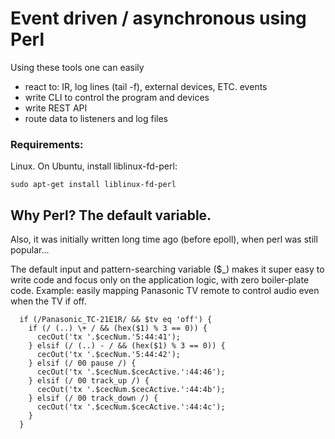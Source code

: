 # Event driven / asynchronous using Perl

Using these tools one can easily
* react to: IR, log lines (tail -f), external devices, ETC. events
* write CLI to control the program and devices
* write REST API
* route data to listeners and log files

### Requirements:
Linux. On Ubuntu, install liblinux-fd-perl:

`sudo apt-get install liblinux-fd-perl`

## Why Perl? The default variable.

Also, it was initially written long time ago (before epoll), when perl was still popular...

The default input and pattern-searching variable ($_) makes it super easy to write code and focus only on the application logic, with zero boiler-plate code. Example: easily mapping Panasonic TV remote to control audio even when the TV if off.

```
  if (/Panasonic_TC-21E1R/ && $tv eq 'off') {
    if (/ (..) \+ / && (hex($1) % 3 == 0)) {
      cecOut('tx '.$cecNum.'5:44:41');
    } elsif (/ (..) - / && (hex($1) % 3 == 0)) {
      cecOut('tx '.$cecNum.'5:44:42');
    } elsif (/ 00 pause /) {
      cecOut('tx '.$cecNum.$cecActive.':44:46');
    } elsif (/ 00 track_up /) {
      cecOut('tx '.$cecNum.$cecActive.':44:4b');
    } elsif (/ 00 track_down /) {
      cecOut('tx '.$cecNum.$cecActive.':44:4c');
    }
  }
```